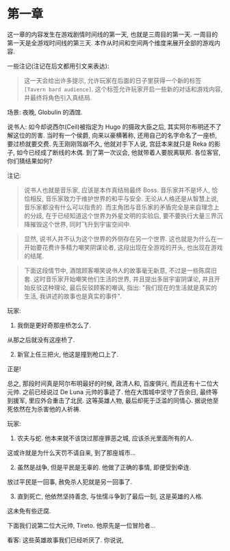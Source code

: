 # 第一章

这一章的内容发生在游戏剧情时间线的第一天, 也就是三周目的第一天. 一周目的第一天是全游戏时间线的第三天. 本作从时间和空间两个维度来展开全部的游戏内容.

一些注记(注记在后文都用引文来表达):

> 这一天会给出许多提示, 允许玩家在后面的日子里获得一个新的标签 `[Tavern bard audience]`. 这个标签允许玩家开启一些新的对话和游戏内容, 并最终将角色引入真结局.

场景: 夜晚, Globulin 的酒馆.

说书人: 如今却说西尔(Ceil)被指定为 Hugo 的摄政大臣之后, 其实阿尔布明还不了解这位的厉害. 当时有一个侯爵, 向来以豪横著称, 还用自己的名字命名了一座桥, 要过桥就要交费. 先王刚刚驾崩不久, 他就对手下人说, 宫廷本来就只是 Reka 的影子, 如今已经成了断线的木偶. 到了第一次议会, 他就带着人要脱离联邦. 各位客官, 你们猜结果如何?

注记:

> 说书人也就是音乐家, 应该是本作真结局最终 Boss. 音乐家并不是坏人, 恰恰相反, 音乐家致力于维护世界的和平与安全. 无论从人格还是从智慧上说, 音乐家都没有什么可以指责的. 而主角团与音乐家的矛盾完全是来自理念上的分歧, 在于已经知道这个世界为外星文明的实验后, 要不要执行大量三界沉降摧毁这个世界, 同时飞升到宇宙空间中.

> 显然, 说书人并不认为这个世界的外侧存在另一个世界. 这也就是为什么在一开始要花费许多精力嘲笑阴谋论者, 这段出现在全游戏的开头, 也出现在游戏的结尾.

> 下面这段情节中, 酒馆顾客嘲笑说书人的故事毫无新意, 不过是一些陈腐旧套. 这时音乐家开始嘲笑他们生活的世界, 并且提出多层宇宙阴谋论, 并且开始反驳这种理论, 最后反驳顾客的嘲讽, 指出: "我们现在的生活就是真实的生活, 我讲述的故事也是真实的事件".

玩家:

1. 我倒是更好奇那座桥怎么了.

从那之后就没有这座桥了.

2. 新官上任三把火, 他这是撞到枪口上了.

正是!

总之, 那段时间真是阿尔布明最好的时候, 政清人和, 百废俱兴, 而且还有十二位大元帅. 之前已经说过 De Luna 元帅的事迹了. 他在大围城中坚守了百余日, 最终等到援军, 里应外合重击了北民. 这等英雄人物, 最后却死于泛滥的同情心. 据说他至死依然在为杀害他的人祈祷.

玩家:

1. 农夫与蛇. 他本来就不该饶过那座罪恶之城, 应该杀光里面所有的人.

这或许就是为什么天罚不请自来, 到了那座城市...

2. 虽然是战争, 但是平民是无辜的. 他做了正确的事情, 即便受到牵连.

放过平民是一回事, 赦免杀人犯就是另一回事了.

3. 直到死亡, 他依然坚持善念, 与怯懦斗争到了最后一刻, 这是英雄的人格.

这未免有些迂腐.

下面我们说第二位大元帅, Tireto. 他原先是一位冒险者...

看客: 这些英雄故事我们已经听厌了. 你说说,
